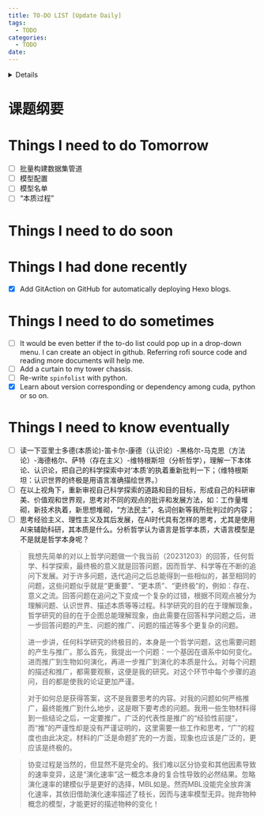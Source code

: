 ```yaml
---
title: TO-DO LIST [Update Daily]
tags:
  - TODO
categories:
  - TODO
date: 
---
```

<details>
I need a to-do list to help me organize my numerous daily tasks. This list categorizes all of things  I need to do in order of urgency. It will keep some of things that have already done for thinking over their logic when there is a complex situation. The list will be updated daily and irrelevant completed items will be cleared after about a week. If a complex task needs to be broken down into multiple subtasks, those subtasks will be listed in another file and linked here. The file list subtasks should be a document for the complex task and will be retained.
</details>

# 课题纲要



# Things I need to do **Tomorrow**
- [ ] 批量构建数据集管道
- [ ] 模型配置
- [ ] 模型名单
- [ ] “本质过程”

# Things I need to do soon 




# Things I had done recently 
- [x] Add GitAction on GitHub for automatically deploying Hexo blogs.

# Things I need to do sometimes
- [ ] It would be even better if the to-do list could pop up in a drop-down menu. I can create an object in github. Referring rofi source code and reading more documents will help me.
- [ ] Add a curtain to my tower chassis.
- [ ] Re-write `spinfolist` with python.
- [x] Learn about version corresponding or dependency among cuda, python or so on.

# Things I need to know eventually
- [ ] 读一下亚里士多德(本质论)-笛卡尔-康德（认识论）-黑格尔-马克思（方法论）-海德格尔、萨特（存在主义）-维特根斯坦（分析哲学），理解一下本体论、认识论，把自己的科学探索中对‘本质’的执着重新批判一下；（维特根斯坦：认识世界的终极是用语言准确描绘世界。）
- [ ] 在以上视角下，重新审视自己科学探索的道路和目的目标，形成自己的科研审美、价值观和世界观，思考对不同的观点的批评和发展方法，如：工作量堆砌，新技术执着，新思想堆砌，“方法民主”，名词创新等我所批判过的内容；
- [ ] 思考经验主义、理性主义及其后发展，在AI时代具有怎样的思考，尤其是使用AI来辅助科研，其本质是什么。分析哲学认为语言是哲学本质，大语言模型是不是就是哲学本身呢？
> 我想先简单的对以上哲学问题做一个我当前（20231203）的回答，任何哲学、科学探索，最终极的意义就是回答问题，因而哲学、科学等在不断的追问下发展。对于许多问题，迭代追问之后总能得到一些相似的，甚至相同的问题，这些问题似乎就是“更重要”、“更本质”、“更终极”的，例如：存在、意义之流。回答问题在追问之下变成一个复杂的过错，根据不同观点被分为理解问题、认识世界、描述本质等等过程。科学研究的目的在于理解现象，哲学研究的目的在于企图总能理解现象，由此需要在回答科学问题之后，进一步回答问题的产生、问题的推广、问题的描述等多个更复杂的问题。
> 
> 进一步讲，任何科学研究的终极目的，本身是一个哲学问题，这也需要问题的产生与推广。那么首先，我提出一个问题：一个基因在谱系中如何变化。进而推广到生物如何演化，再进一步推广到演化的本质是什么。对每个问题的描述和推广，都需要观察，这便是我的研究。对这个环节中每个步骤的追问，目的都是使我的论证更加严谨。
> 
> 对于如何总是获得答案，这不是我要思考的内容。对我的问题如何严格推广，最终能推广到什么地步，这是眼下要考虑的问题。我用一些生物材料得到一些结论之后，一定要推广。广泛的代表性是推广的“经验性前提”，而“推”的严谨性却是没有严谨证明的，这里需要一些工作和思考，“广”的程度也由此决定。材料的广泛是命题扩充的一方面，现象也应该是广泛的，更应该是终极的。
 
> 协变过程是当然的，但显然不是完全的。我们难以区分协变和其他因素导致的速率变异，这是“演化速率”这一概念本身的复合性导致的必然结果。忽略演化速率的建模似乎是更好的选择，MBL如是。然而MBL没能完全放弃演化速率，其依旧借助演化速率描述了枝长，因而与速率模型无异。抛弃物种概念的模型，才能更好的描述物种的变化！
